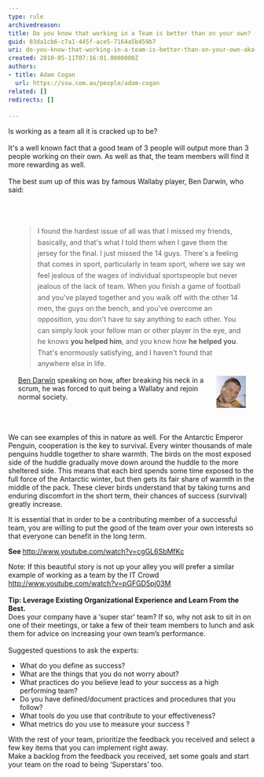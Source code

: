 ```yaml
---
type: rule
archivedreason: 
title: Do you know that working in a Team is better than on your own? (aka The Ben Darwin Rule)
guid: 03da1cb6-c7a1-445f-ace5-7164a5b459b7
uri: do-you-know-that-working-in-a-team-is-better-than-on-your-own-aka-the-ben-darwin-rule
created: 2010-05-11T07:16:01.0000000Z
authors:
- title: Adam Cogan
  url: https://ssw.com.au/people/adam-cogan
related: []
redirects: []

---
```



Is working as a team all it is cracked up to be?<br>
<br>
It's a well known fact that a good team of 3 people will output more than 3 people working on their own. As well as that, the team members will find it more rewarding as well.<br>
 <br>
The best sum up of this was by famous Wallaby player, Ben Darwin, who said: 
​​​​​
<br><excerpt class='endintro'></excerpt><br>
  <div class="quote" style="padding:20px;">
    <blockquote style="line-height:1.6;">I found the hardest issue of all was that I missed my friends, basically, and that's what I told them when I gave them the jersey for the final. I just missed the 14 guys. There's a feeling that comes in sport, particularly in team sport, where we say we feel jealous of the wages of individual sportspeople but never jealous of the lack of team. When you finish a game of football and you've played together and you walk off with the other 14 men, the guys on the bench, and you've overcome an opposition, you don't have to say anything to each other. You can simply look your fellow man or other player in the eye, and he knows <strong>you helped him</strong>, and you know how <strong>he helped you</strong>. That's enormously satisfying, and I haven't found that anywhere else in life.</blockquote>
    <img src="Darwin.jpg" alt="" style="padding-left:10px;float:right;" />
<p><a shape="rect" href="http://www.abc.net.au/rn/sportsfactor/stories/2007/2024628.htm">Ben Darwin</a> speaking on how, after breaking his neck in a scrum, he was forced to quit being a Wallaby and rejoin normal society.</p>
</div>
<br>
<p>We can see examples of this in nature as well. For the Antarctic Emperor Penguin, cooperation is the key to survival. Every winter thousands of male penguins huddle together to share warmth. The birds on the most exposed side of the huddle gradually move down around the huddle to the more sheltered side. This means that each bird spends some time exposed to the full force of the Antarctic winter, but then gets its fair share of warmth in the middle of the pack. These clever birds understand that by taking turns and enduring discomfort in the short term, their chances of success (survival) greatly increase. </p>
<p>It is essential that in order to be a contributing member of a successful team, you are willing to put the good of the team over your own interests so that everyone can benefit in the long term.</p>
<p><strong>See </strong><a shape="rect" href="http://www.youtube.com/watch?v=cgGL6SbMfKc">http://www.youtube.com/watch?v=cgGL6SbMfKc</a></p>
<p>Note: If this beautiful story is not up your alley you will prefer a similar example of working as a team by the IT Crowd <a shape="rect" href="http://www.youtube.com/watch?v=pGFGD5pj03M">http://www.youtube.com/watch?v=pGFGD5pj03M</a>   <br>
<br>
<strong>Tip: Leverage Existing Organizational Experience and Learn From the Best.<br>
</strong>Does your company have a ‘super star’ team? If so, why not ask to sit in on one of their meetings, or take a few of their team members to lunch and ask them for advice on increasing your own team’s performance.<br>
<br>
Suggested questions to ask the experts:</p>
<ul>
    <li>What do you define as success? </li>
    <li>What are the things that you do not worry about? </li>
    <li>What practices do you believe lead to your success as a high performing team? </li>
    <li>Do you have defined/document practices and procedures that you follow? </li>
    <li>What tools do you use that contribute to your effectiveness? </li>
    <li>What metrics do you use to measure your success ? </li>
</ul>
<p>With the rest of your team, prioritize the feedback you received and select a few key items that you can implement right away.<br>
Make a backlog from the feedback you received, set some goals and start your team on the road to being ‘Superstars’ too.</p>



